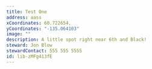 ```yaml
---
title: Test One
address: aass
xCoordinates: 60.722654,
yCoordinates: "-135.064103"
image: ""
description: A little spot right near 6th and Black!
steward: Jon Blow
stewardContact: 555 555 5555
id: lib-zMFg413fE
---
```

